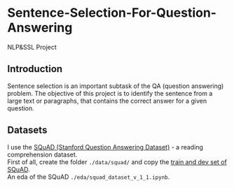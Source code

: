 # Sentence-Selection-For-Question-Answering
NLP&amp;SSL Project

## Introduction
Sentence selection is an important subtask of the QA (question answering) problem.
The objective of this project is to identify the sentence from a large text or paragraphs,
that contains the correct answer for a given question.


## Datasets
I use the [SQuAD (Stanford Question Answering Dataset)](1) - a reading comprehension dataset.  
First of all, create the folder `./data/squad/` and copy the [train and dev set of SQuAD](1).  
An eda of the SQuAD `./eda/squad_dataset_v_1_1.ipynb`.  



[1]: https://rajpurkar.github.io/SQuAD-explorer/

